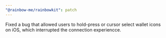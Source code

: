 ```yaml
---
"@rainbow-me/rainbowkit": patch
---
```


Fixed a bug that allowed users to hold-press or cursor select wallet icons on iOS, which interrupted the connection experiencce.
